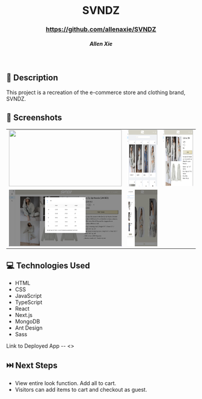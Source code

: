 # <h1 align="center"> SVNDZ </h1>
 #### <h3 align="center">https://github.com/allenaxie/SVNDZ</h3>
 <h5 align="center">Allen Xie</h5>

<br>

## 📝 Description

This project is a recreation of the e-commerce store and clothing brand, SVNDZ. 

## 📸 Screenshots 

| | | |
|:-------------------------:|:-------------------------:|:-------------------------:|
|<img src="public/screenshots/Screen Shot 2022-04-27 at 2.07.04 PM.png" width=300px height=150px overflow="hidden"> | <img  src="public/screenshots/Screen Shot 2022-04-27 at 2.07.30 PM.png" width=300px  height=150px overflow="hidden"> | <img src="public/screenshots/Screen Shot 2022-04-27 at 2.07.41 PM.png" width=300px  height=150px overflow="hidden"> 
|  <img src="public/screenshots/Screen Shot 2022-04-27 at 2.07.53 PM.png" width=300px  height=150px overflow="hidden"> | <img src="public/screenshots/Screen Shot 2022-04-27 at 3.41.16 PM.png" width=300px height=150px overflow="hidden"> | 


## 💻 Technologies Used 

- HTML
- CSS
- JavaScript
- TypeScript
- React
- Next.js
- MongoDB
- Ant Design
- Sass

Link to Deployed App -- <>

## ⏭️ Next Steps

- View entire look function. Add all to cart.
- Visitors can add items to cart and checkout as guest.